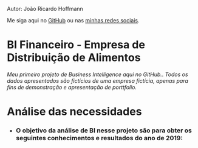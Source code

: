 Autor: João Ricardo Hoffmann

Me siga aqui no [GitHub](https://github.com/rico-hoffmann) ou  nas [minhas redes sociais](https://linktr.ee/ricohoffmann).
# BI Financeiro - Empresa de Distribuição de Alimentos
*Meu primeiro projeto de Business Intelligence aqui no GitHub.*. *Todos os dados apresentados são fictícios de uma empresa fictícia, apenas para fins de demonstração e apresentação de porttfolio.*

# Análise das necessidades

- ### O objetivo da análise de BI nesse projeto são para obter os seguintes conhecimentos e resultados do ano de 2019:
